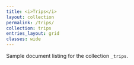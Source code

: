 ```yaml
---
title: <i>Trips</i>
layout: collection
permalink: /trips/
collection: trips
entries_layout: grid
classes: wide
---
```


Sample document listing for the collection `_trips`.

